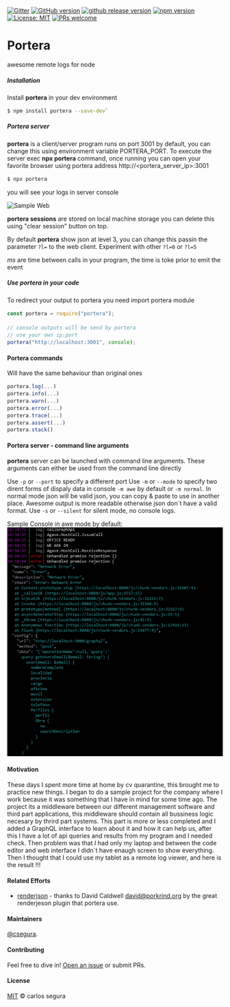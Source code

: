 [![Gitter](https://badges.gitter.im/porteralogs/community.svg)](https://gitter.im/porteralogs/community?utm_source=badge&utm_medium=badge&utm_campaign=pr-badge) [![GitHub version](https://badge.fury.io/gh/csegura%2Fportera.svg)](https://badge.fury.io/gh/csegura%2Fportera) [![github release version](https://img.shields.io/github/v/release/csegura/portera.svg?include_prereleases)](https://github.com/csegura/portera/releases/latest) [![npm version](https://badge.fury.io/js/portera.svg)](https://badge.fury.io/js/portera) [![License: MIT](https://img.shields.io/badge/License-MIT-yellow.svg)](https://opensource.org/licenses/MIT) [![PRs welcome](https://img.shields.io/badge/PRs-welcome-ff69b4.svg)](https://github.com/csegura/portera/issues?q=is%3Aissue+is%3Aopen+label%3A%22help+wanted%22)

# Portera

awesome remote logs for node

##### Installation

Install **portera** in your dev environment

```sh
$ npm install portera --save-dev`
```

##### Portera server

**portera** is a client/server program runs on port 3001 by default, you can change this using environment variable PORTERA_PORT. To execute the server exec **npx portera** command, once running you can open your favorite browser using portera address http://<portera_server_ip>:3001

```sh
$ npx portera
```

you will see your logs in server console

![Sample Web](/docs/portera_video.gif)

**portera sessions** are stored on local machine storage you can delete this using "clear session" button on top.

By default **portera** show json at level 3, you can change this passin the parameter `?l=` to the web client. Experiment with other `?l=0` or `?l=5`

_ms_ are time between calls in your program, the time is toke prior to emit the event

##### Use portera in your code

To redirect your output to portera you need import portera module

```js
const portera = require("portera");

// console outputs will be send by portera
// use your own ip:port
portera("http://localhost:3001", console);
```

#### Portera commands

Will have the same behaviour than original ones

```js
portera.log(...)
portera.info(...)
portera.warn(...)
portera.error(...)
portera.trace(...)
portera.assert(...)
portera.stack()
```

#### Portera server - command line arguments

**portera** server can be launched with command line arguments. These arguments can either be used from the command line directly

Use `-p` or `--port` to specify a different port
Use `-m` or `--mode` to specify two dirent forms of dispaly data in console `-m awe` by default or `-m normal`. In normal mode json will be valid json, you can copy & paste to use in another place. Awesome output is more readable otherwise json don´t have a valid format.
Use `-s` or `--silent` for silent mode, no console logs.

Sample Console in awe mode by default:
![Sample Console Image](/docs/portera_console.png)

#### Motivation

These days I spent more time at home by cv quarantine, this brought me to practice new things. I began to do a sample project for the company where I work because it was something that I have in mind for some time ago. The project its a middleware between our different management software and third part applications, this middleware should contain all bussiness logic necesary by thrird part systems.
This part is more or less completed and I added a GraphQL interface to learn about it and how it can help us, after this I have a lot of api queries and results from my program and I needed check. Then problem was that I had only my laptop and between the code editor and web interface I didn´t have enaugh screen to show everything. Then I thought that I could use my tablet as a remote log viewer, and here is the result !!!

#### Related Efforts

- [renderjson](https://github.com/caldwell/renderjson) - thanks to David Caldwell <david@porkrind.org> by the great renderjeson plugin that portera use.

#### Maintainers

[@csegura](https://github.com/csegura).

#### Contributing

Feel free to dive in! [Open an issue](https://github.com/csegura/portera/issues/new) or submit PRs.

#### License

[MIT](LICENSE) © carlos segura
